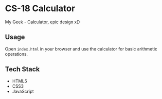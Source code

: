 # CS-18 Calculator

My Geek - Calculator, epic design xD

## Usage

Open `index.html` in your browser and use the calculator for basic arithmetic operations.

## Tech Stack

- HTML5
- CSS3
- JavaScript
